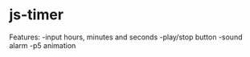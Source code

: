 # js-timer
Features:
  -input hours, minutes and seconds
  -play/stop button
  -sound alarm
  -p5 animation